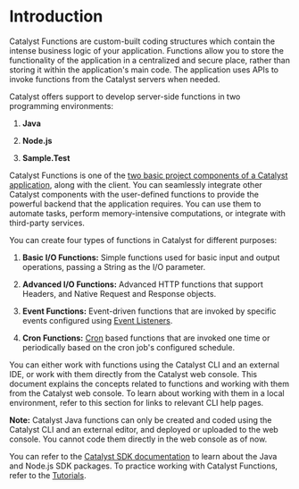 # Introduction<a name="Introduction"></a>

Catalyst Functions are custom-built coding structures which contain the intense business logic of your application. Functions allow you to store the functionality of the application in a centralized and secure place, rather than storing it within the application's main code. The application uses APIs to invoke functions from the Catalyst servers when needed.

Catalyst offers support to develop server-side functions in two programming environments:

1. **Java**

2. **Node.js**

3. **Sample.Test**

Catalyst Functions is one of the [two basic project components of a Catalyst application](https://www.zoho.com/catalyst/help/project-directory-structure.html), along with the client. You can seamlessly integrate other Catalyst components with the user-defined functions to provide the powerful backend that the application requires. You can use them to automate tasks, perform memory-intensive computations, or integrate with third-party services.

You can create four types of functions in Catalyst for different purposes:

1. **Basic I/O Functions:** Simple functions used for basic input and output operations, passing a String as the I/O parameter\.

2. **Advanced I/O Functions:** Advanced HTTP functions that support Headers, and Native Request and Response objects\.

3. **Event Functions:** Event-driven functions that are invoked by specific events configured using [Event Listeners](https://www.zoho.com/catalyst/help/event-listeners.html)\.

4. **Cron Functions:** [Cron](https://www.zoho.com/catalyst/help/cron.html) based functions that are invoked one time or periodically based on the cron job's configured schedule\.

You can either work with functions using the Catalyst CLI and an external IDE, or work with them directly from the Catalyst web console. This document explains the concepts related to functions and working with them from the Catalyst web console. To learn about working with them in a local environment, refer to this section for links to relevant CLI help pages.

**Note:**
 Catalyst Java functions can only be created and coded using the Catalyst CLI and an external editor, and deployed or uploaded to the web console. You cannot code them directly in the web console as of now.


You can refer to the [Catalyst SDK documentation](https://www.zoho.com/catalyst/help/) to learn about the Java and Node.js SDK packages. To practice working with Catalyst Functions, refer to the [Tutorials](https://www.zoho.com/catalyst/help/tutorials/).
